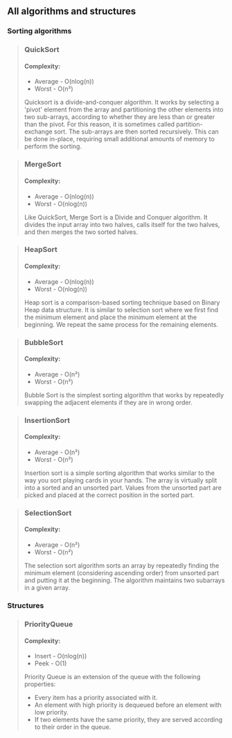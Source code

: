 ## All algorithms and structures
### Sorting algorithms
>  ### QuickSort 
> #### Complexity:
>  - Average - O(nlog(n))
>  - Worst - O(n²)
> 
> Quicksort is a divide-and-conquer algorithm. It works by selecting a 'pivot' element from the array and partitioning the other elements into two sub-arrays, according to whether they are less than or greater than the pivot. For this reason, it is sometimes called partition-exchange sort. The sub-arrays are then sorted recursively. This can be done in-place, requiring small additional amounts of memory to perform the sorting.
  
> ### MergeSort
> #### Complexity:
>  - Average - O(nlog(n))
>  - Worst - O(nlog(n))
> 
> Like QuickSort, Merge Sort is a Divide and Conquer algorithm. It divides the input array into two halves, calls itself for the two halves, and then merges the two sorted halves.

> ### HeapSort
> #### Complexity:
>  - Average - O(nlog(n))
>  - Worst - O(nlog(n))
> 
> Heap sort is a comparison-based sorting technique based on Binary Heap data structure. It is similar to selection sort where we first find the minimum element and place the minimum element at the beginning. We repeat the same process for the remaining elements.

> ### BubbleSort
> #### Complexity:
>  - Average - O(n²)
>  - Worst - O(n²)
> 
> Bubble Sort is the simplest sorting algorithm that works by repeatedly swapping the adjacent elements if they are in wrong order.

> ### InsertionSort
> #### Complexity:
>  - Average - O(n²)
>  - Worst - O(n²)
> 
> Insertion sort is a simple sorting algorithm that works similar to the way you sort playing cards in your hands. The array is virtually split into a sorted and an unsorted part. Values from the unsorted part are picked and placed at the correct position in the sorted part.

> ### SelectionSort
> #### Complexity:
>  - Average - O(n²)
>  - Worst - O(n²)
> 
> The selection sort algorithm sorts an array by repeatedly finding the minimum element (considering ascending order) from unsorted part and putting it at the beginning. The algorithm maintains two subarrays in a given array.
### Structures
> ### PriorityQueue
> #### Complexity:
>  - Insert - O(nlog(n))
>  - Peek - O(1)
> 
> Priority Queue is an extension of the queue with the following properties:
> - Every item has a priority associated with it.
> - An element with high priority is dequeued before an element with low priority.
> - If two elements have the same priority, they are served according to their order in the queue.